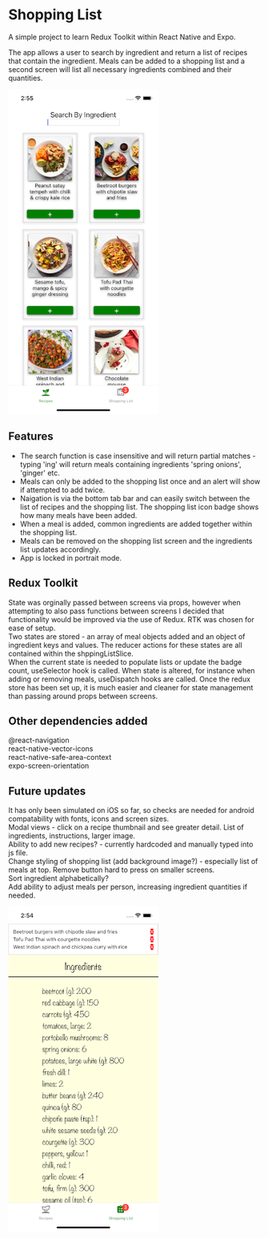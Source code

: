 # Shopping List

A simple project to learn Redux Toolkit within React Native and Expo. 
       
The app allows a user to search by ingredient and return a list of recipes that contain the ingredient. Meals can be added to a shopping list and a second screen will list all necessary ingredients combined and their quantities.    

![recipesScreenshot](./src/assets/images/recipesScreenshot.png)

## Features

* The search function is case insensitive and will return partial matches - typing 'ing' will return meals containing ingredients 'spring onions', 'ginger' etc.
* Meals can only be added to the shopping list once and an alert will show if attempted to add twice.
* Naigation is via the bottom tab bar and can easily switch between the list of recipes and the shopping list. The shopping list icon badge shows how many meals have been added.
* When a meal is added, common ingredients are added together within the shopping list.
* Meals can be removed on the shopping list screen and the ingredients list updates accordingly.
* App is locked in portrait mode.

## Redux Toolkit

State was orginally passed between screens via props, however when attempting to also pass functions between screens I decided that functionality would be improved via the use of Redux.  RTK was chosen for ease of setup.    
Two states are stored - an array of meal objects added and an object of ingredient keys and values. The reducer actions for these states are all contained within the shppingListSlice.    
When the current state is needed to populate lists or update the badge count, useSelector hook is called. When state is altered, for instance when adding or removing meals, useDispatch hooks are called. Once the redux store has been set up, it is much easier and cleaner for state management than passing around props between screens.

## Other dependencies added

@react-navigation    
react-native-vector-icons    
react-native-safe-area-context  
expo-screen-orientation   

## Future updates

It has only been simulated on iOS so far, so checks are needed for android compatability with fonts, icons and screen sizes.    
Modal views - click on a recipe thumbnail and see greater detail. List of ingredients, instructions, larger image.  
Ability to add new recipes? - currently hardcoded and manually typed into js file.     
Change styling of shopping list (add background image?) - especially list of meals at top. Remove button hard to press on smaller screens.    
Sort ingredient alphabetically?   
Add ability to adjust meals per person, increasing ingredient quantities if needed. 


![ingredientsScreenshot](./src/assets/images/ingredientsScreenshot.png)
